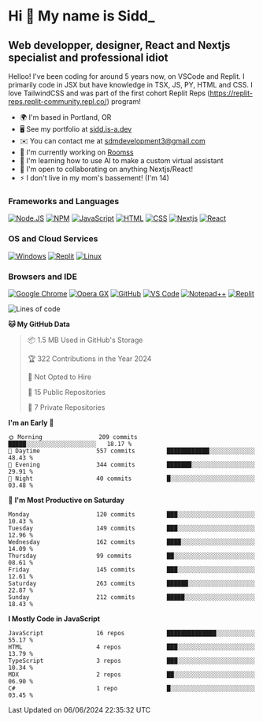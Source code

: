 Hi 👋 My name is Sidd\_
=======================

Web developper, designer, React and Nextjs specialist and professional idiot
----------------------------------------------------------------------------


Helloo! I've been coding for around 5 years now, on VSCode and Replit. I primarily code in JSX but have knowledge in TSX, JS, PY, HTML and CSS. I love TailwindCSS and was part of the first cohort Replit Reps (https://replit-reps.replit-community.repl.co/) program!

*   🌍  I'm based in Portland, OR
*   🖥️  See my portfolio at [sidd.is-a.dev](http://sidd.is-a.dev)
*   ✉️  You can contact me at [sdmdevelopment3@gmail.com](mailto:sdmdevelopment3@gmail.com)
*   🚀  I'm currently working on [Roomss](http://roomss.tk)
*   🧠  I'm learning how to use AI to make a custom virtual assistant
*   🤝  I'm open to collaborating on anything Nextjs/React!
*   ⚡  I don't live in my mom's bassement! (I'm 14)

### Frameworks and Languages
[![Node.JS](https://img.shields.io/badge/Node.js-339933?style=for-the-badge&logo=nodedotjs&logoColor=white)](https://nodejs.org)
[![NPM](https://img.shields.io/badge/npm-CB3837?style=for-the-badge&logo=npm&logoColor=white)](https://npmjs.org)
[![JavaScript](https://img.shields.io/badge/JavaScript-F7DF1E?style=for-the-badge&logo=javascript&logoColor=white)](https://javascript.com)
[![HTML](https://img.shields.io/badge/HTML-E34F26?style=for-the-badge&logo=html5&logoColor=white)](https://html.spec.whatwg.org/multipage/)
[![CSS](https://img.shields.io/badge/CSS-1572B6?style=for-the-badge&logo=css3&logoColor=white)](https://w3.org/Style/CSS)
[![Nextjs](https://img.shields.io/badge/Next.js%20-%23000000.svg?&style=for-the-badge&logo=Next.js&logoColor=white)](https://nextjs.com)
[![React](https://img.shields.io/badge/React%20-%2361DAFB.svg?&style=for-the-badge&logo=React&logoColor=white)](https://react.com)

### OS and Cloud Services
[![Windows](https://img.shields.io/badge/Windows-0078D6?style=for-the-badge&logo=windows&logoColor=white)](https://microsoft.com/windows)
[![Replit](https://img.shields.io/badge/replit-667881?style=for-the-badge&logo=replit&logoColor=white)](https://replit.com)
[![Linux](https://img.shields.io/badge/Linux-0078D6?style=for-the-badge&logo=linux&logoColor=white)](https://microsoft.com/windows)

### Browsers and IDE
[![Google Chrome](https://img.shields.io/badge/Chrome%20-%23FF1B2D.svg?&style=for-the-badge&logo=GoogleChrome&logoColor=white)](https://chrome.google.com/)
[![Opera GX](https://img.shields.io/badge/Opera%20-%23FF1B2D.svg?&style=for-the-badge&logo=Opera&logoColor=white)](https://opera.com/)
[![GitHub](https://img.shields.io/badge/Github-100000?style=for-the-badge&logo=github&logoColor=white)](https://github.com)
[![VS Code](https://img.shields.io/badge/Visual_Studio_Code-0078D4?style=for-the-badge&logo=visual%20studio%20code&logoColor=white)](https://code.visualstudio.com)
[![Notepad++](https://img.shields.io/badge/Notepad++-90E59A.svg?style=for-the-badge&logo=notepad%2B%2B&logoColor=black)](https://notepad-plus-plus.org)
[![Replit](https://img.shields.io/badge/replit-667881?style=for-the-badge&logo=replit&logoColor=white)](https://replit.com)

<!--START_SECTION:waka-->
![Lines of code](https://img.shields.io/badge/From%20Hello%20World%20I%27ve%20Written-1.5%20million%20lines%20of%20code-blue)

**🐱 My GitHub Data** 

> 📦 1.5 MB Used in GitHub's Storage 
 > 
> 🏆 322 Contributions in the Year 2024
 > 
> 🚫 Not Opted to Hire
 > 
> 📜 15 Public Repositories 
 > 
> 🔑 7 Private Repositories 
 > 
**I'm an Early 🐤** 

```text
🌞 Morning                209 commits         █████░░░░░░░░░░░░░░░░░░░░   18.17 % 
🌆 Daytime                557 commits         ████████████░░░░░░░░░░░░░   48.43 % 
🌃 Evening                344 commits         ███████░░░░░░░░░░░░░░░░░░   29.91 % 
🌙 Night                  40 commits          █░░░░░░░░░░░░░░░░░░░░░░░░   03.48 % 
```
📅 **I'm Most Productive on Saturday** 

```text
Monday                   120 commits         ███░░░░░░░░░░░░░░░░░░░░░░   10.43 % 
Tuesday                  149 commits         ███░░░░░░░░░░░░░░░░░░░░░░   12.96 % 
Wednesday                162 commits         ████░░░░░░░░░░░░░░░░░░░░░   14.09 % 
Thursday                 99 commits          ██░░░░░░░░░░░░░░░░░░░░░░░   08.61 % 
Friday                   145 commits         ███░░░░░░░░░░░░░░░░░░░░░░   12.61 % 
Saturday                 263 commits         ██████░░░░░░░░░░░░░░░░░░░   22.87 % 
Sunday                   212 commits         █████░░░░░░░░░░░░░░░░░░░░   18.43 % 
```


**I Mostly Code in JavaScript** 

```text
JavaScript               16 repos            ██████████████░░░░░░░░░░░   55.17 % 
HTML                     4 repos             ███░░░░░░░░░░░░░░░░░░░░░░   13.79 % 
TypeScript               3 repos             ███░░░░░░░░░░░░░░░░░░░░░░   10.34 % 
MDX                      2 repos             ██░░░░░░░░░░░░░░░░░░░░░░░   06.90 % 
C#                       1 repo              █░░░░░░░░░░░░░░░░░░░░░░░░   03.45 % 
```




 Last Updated on 06/06/2024 22:35:32 UTC
<!--END_SECTION:waka-->
